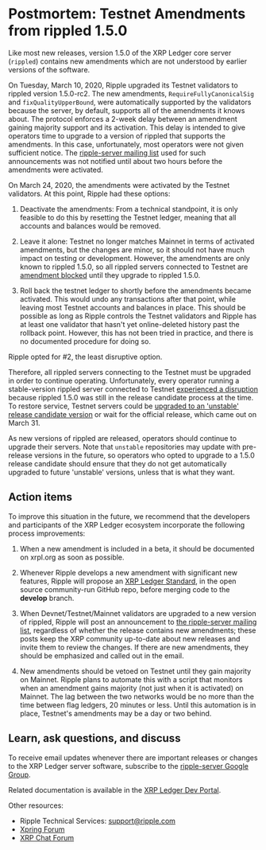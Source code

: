 # Postmortem: Testnet Amendments from rippled 1.5.0

Like most new releases, version 1.5.0 of the XRP Ledger core server (`rippled`) contains new amendments which are not understood by earlier versions of the software.

On Tuesday, March 10, 2020, Ripple upgraded its Testnet validators to rippled version 1.5.0-rc2. The new amendments, `RequireFullyCanonicalSig` and `fixQualityUpperBound`, were automatically supported by the validators because the server, by default, supports all of the amendments it knows about. The protocol enforces a 2-week delay between an amendment gaining majority support and its activation. This delay is intended to give operators time to upgrade to a version of rippled that supports the amendments. In this case, unfortunately, most operators were not given sufficient notice. The [ripple-server mailing list](https://groups.google.com/forum/#!forum/ripple-server) used for such announcements was not notified until about two hours before the amendments were activated.

On March 24, 2020, the amendments were activated by the Testnet validators. At this point, Ripple had these options:

1. Deactivate the amendments: From a technical standpoint, it is only feasible to do this by resetting the Testnet ledger, meaning that all accounts and balances would be removed.

2. Leave it alone: Testnet no longer matches Mainnet in terms of activated amendments, but the changes are minor, so it should not have much impact on testing or development. However, the amendments are only known to rippled 1.5.0, so all rippled servers connected to Testnet are [amendment blocked](https://xrpl.org/amendments.html#amendment-blocked) until they upgrade to rippled 1.5.0.

3. Roll back the testnet ledger to shortly before the amendments became activated. This would undo any transactions after that point, while leaving most Testnet accounts and balances in place. This should be possible as long as Ripple controls the Testnet validators and Ripple has at least one validator that hasn't yet online-deleted history past the rollback point. However, this has not been tried in practice, and there is no documented procedure for doing so.

Ripple opted for #2, the least disruptive option.

Therefore, all rippled servers connecting to the Testnet must be upgraded in order to continue operating. Unfortunately, every operator running a stable-version rippled server connected to Testnet [experienced a disruption](https://github.com/ripple/rippled/issues/3315) because rippled 1.5.0 was still in the release candidate process at the time. To restore service, Testnet servers could be [upgraded to an 'unstable' release candidate version](https://groups.google.com/forum/#!topic/ripple-server/21htQzq4zz0) or wait for the official release, which came out on March 31.

As new versions of rippled are released, operators should continue to upgrade their servers. Note that `unstable` repositories may update with pre-release versions in the future, so operators who opted to upgrade to a 1.5.0 release candidate should ensure that they do not get automatically upgraded to future 'unstable' versions, unless that is what they want.

## Action items

To improve this situation in the future, we recommend that the developers and participants of the XRP Ledger ecosystem incorporate the following process improvements:

1. When a new amendment is included in a beta, it should be documented on xrpl.org as soon as possible.

2. Whenever Ripple develops a new amendment with significant new features, Ripple will propose an [XRP Ledger Standard](https://github.com/xrp-community/standards-drafts), in the open source community-run GitHub repo, before merging code to the **develop** branch.

3. When Devnet/Testnet/Mainnet validators are upgraded to a new version of rippled, Ripple will post an announcement to [the ripple-server mailing list](https://groups.google.com/forum/#!forum/ripple-server), regardless of whether the release contains new amendments; these posts keep the XRP community up-to-date about new releases and invite them to review the changes. If there are new amendments, they should be emphasized and called out in the email.

4. New amendments should be vetoed on Testnet until they gain majority on Mainnet. Ripple plans to automate this with a script that monitors when an amendment gains majority (not just when it is activated) on Mainnet. The lag between the two networks would be no more than the time between flag ledgers, 20 minutes or less. Until this automation is in place, Testnet's amendments may be a day or two behind.

## Learn, ask questions, and discuss

To receive email updates whenever there are important releases or changes to the XRP Ledger server software, subscribe to the [ripple-server Google Group](https://groups.google.com/forum/#!forum/ripple-server).

Related documentation is available in the [XRP Ledger Dev Portal](https://xrpl.org/).

Other resources:

* Ripple Technical Services: <support@ripple.com>
* [Xpring Forum](https://forum.xpring.io/)
* [XRP Chat Forum](http://www.xrpchat.com/)